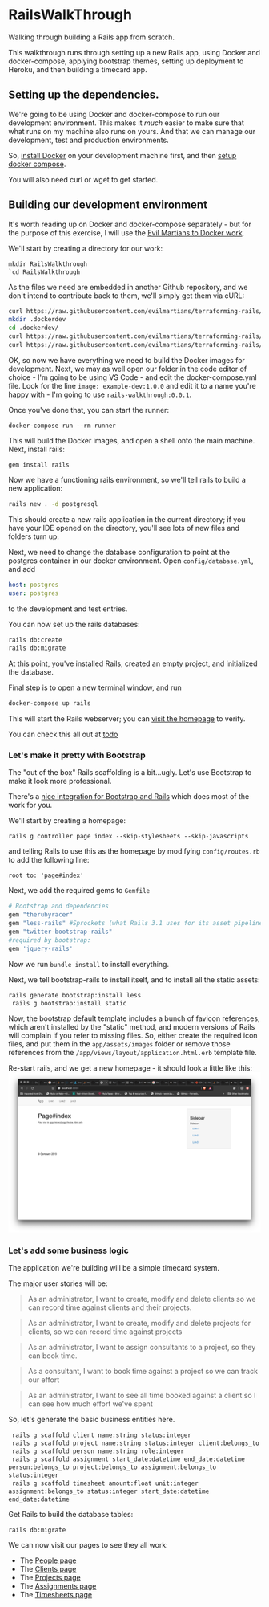 # RailsWalkThrough

Walking through building a Rails app from scratch.

This walkthrough runs through setting up a new Rails app, using Docker and docker-compose, applying bootstrap themes, setting up deployment to Heroku, and then building a timecard app.

## Setting up the dependencies.
We're going to be using Docker and docker-compose to run our development environment. This makes it _much_ easier to make sure that what runs on my machine also runs on yours. And that we can manage our development, test and production environments.

So, [install Docker](https://docs.docker.com/v17.09/engine/installation/#server) on your development machine first, and then [setup docker compose](https://docs.docker.com/compose/install/).

You will also need curl or wget to get started.

## Building our development environment
It's worth reading up on Docker and docker-compose separately - but for the purpose of this exercise, I will use the [Evil Martians to Docker work](https://evilmartians.com/chronicles/ruby-on-whales-docker-for-ruby-rails-development).

We'll start by creating a directory for our work:
```
mkdir RailsWalkthrough
`cd RailsWalkthrough
```

As the files we need are embedded in another Github repository, and we don't intend to contribute back to them, we'll simply get them via cURL:

```bash
curl https://raw.githubusercontent.com/evilmartians/terraforming-rails/master/examples/dockerdev/docker-compose.yml -o docker-compose.yml
mkdir .dockerdev
cd .dockerdev/
curl https://raw.githubusercontent.com/evilmartians/terraforming-rails/master/examples/dockerdev/.dockerdev/Dockerfile -o Dockerfile
curl https://raw.githubusercontent.com/evilmartians/terraforming-rails/master/examples/dockerdev/.dockerdev/Aptfile -o Aptfile
```

OK, so now we have everything we need to build the Docker images for development. Next, we may as well open our folder in the code editor of choice - I'm going to be using VS Code - and edit the docker-compose.yml file.
Look for the line `image: example-dev:1.0.0` and edit it to a name you're happy with - I'm going to use `rails-walkthrough:0.0.1`.

Once you've done that, you can start the runner:
```shell
docker-compose run --rm runner
```
This will build the Docker images, and open a shell onto the main machine. 
Next, install rails:
```
gem install rails
```
Now we have a functioning rails environment, so we'll tell rails to build a new application:
``` bash
rails new . -d postgresql
```
This should create a new rails application in the current directory; if you have your IDE opened on the directory, you'll see lots of new files and folders turn up.

Next, we need to change the database configuration to point at the postgres container in our docker environment.
Open `config/database.yml`, and add
``` yaml
host: postgres
user: postgres
``` 
to the development and test entries.

You can now set up the rails databases:
``` bash
rails db:create
rails db:migrate
```
At this point, you've installed Rails, created an empty project, and initialized the database.

Final step is to open a new terminal window, and run 
``` bash 
docker-compose up rails
```
This will start the Rails webserver; you can [visit the homepage](http://localhost:3000) to verify.

You can check this all out at [todo]()

### Let's make it pretty with Bootstrap

The "out of the box" Rails scaffolding is a bit...ugly. Let's use Bootstrap to make it look more professional.

There's a [nice integration for Bootstrap and Rails](https://github.com/seyhunak/twitter-bootstrap-rails) which does most of the work for you. 

We'll start by creating a homepage:
```
rails g controller page index --skip-stylesheets --skip-javascripts
```
and telling Rails to use this as the homepage by modifying `config/routes.rb` to add the following line:
```
root to: 'page#index'
```

Next, we add the required gems to `Gemfile`

``` Ruby
# Bootstrap and dependencies
gem "therubyracer"
gem "less-rails" #Sprockets (what Rails 3.1 uses for its asset pipeline) supports LESS
gem "twitter-bootstrap-rails"
#required by bootstrap:
gem 'jquery-rails'
```
Now we run `bundle install` to install everything. 

Next, we tell bootstrap-rails to install itself, and to install all the static assets:
```
rails generate bootstrap:install less
 rails g bootstrap:install static
```

Now, the bootstrap default template includes a bunch of favicon references, which aren't installed by the "static" method, and modern versions of Rails will complain if you refer to missing files. 
So, either create the required icon files, and put them in the `app/assets/images` folder or remove those references from the `/app/views/layout/application.html.erb` template file.

Re-start rails, and we get a new homepage - it should look a little like this:
![screenshot of bootstrap](/walkthrough_assets/bootstrap-basic.png "Bootstrap without much else")

### Let's add some business logic
The application we're building will be a simple timecard system. 

The major user stories will be:

> As an administrator, I want to create, modify and delete clients so we can record time against clients and their projects.

> As an administrator, I want to create, modify and delete projects for clients, so we can record time against projects

> As an administrator, I want to assign consultants to a project, so they can book time.

> As a consultant, I want to book time against a project so we can track our effort

> As an administrator, I want to see all time booked against a client so I can see how much effort we've spent

So, let's generate the basic business entities here.

```
 rails g scaffold client name:string status:integer 
 rails g scaffold project name:string status:integer client:belongs_to
 rails g scaffold person name:string role:integer
 rails g scaffold assignment start_date:datetime end_date:datetime person:belongs_to project:belongs_to assignment:belongs_to status:integer
 rails g scaffold timesheet amount:float unit:integer assignment:belongs_to status:integer start_date:datetime end_date:datetime 
```

Get Rails to build the database tables:
```
rails db:migrate
```

 We can now visit our pages to see they all work:
  - The [People page](http://localhost:3000/people)
  - The [Clients page](http://localhost:3000/clients)
  - The [Projects page](http://localhost:3000/projects)
  - The [Assignments page](http://localhost:3000/assignments)
  - The [Timesheets page](http://localhost:3000/timesheets)